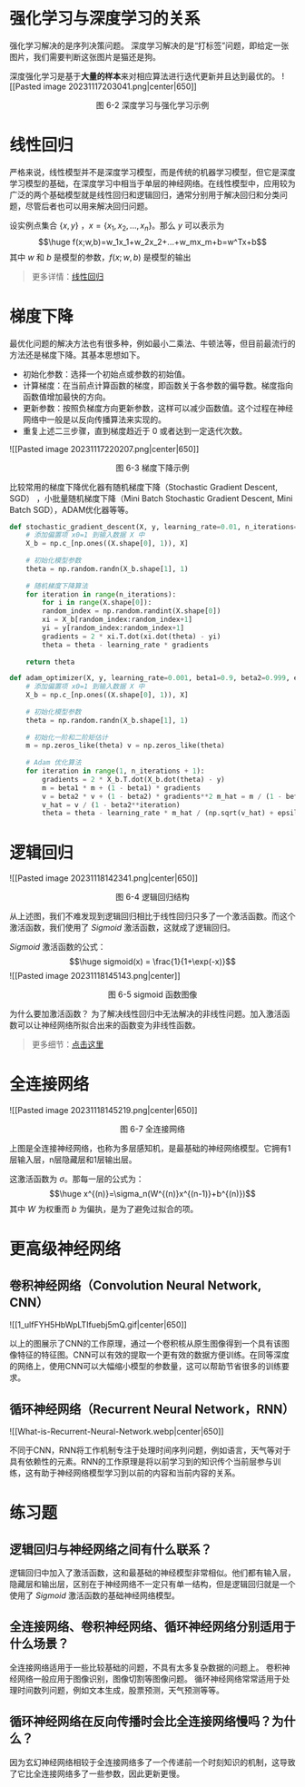 # 强化学习与深度学习的关系
强化学习解决的是序列决策问题。
深度学习解决的是“打标签”问题，即给定一张图片，我们需要判断这张图片是猫还是狗。

深度强化学习是基于**大量的样本**来对相应算法进行迭代更新并且达到最优的。
![[Pasted image 20231117203041.png|center|650]]<center>图 6-2 深度学习与强化学习示例</center>


# 线性回归
严格来说，线性模型并不是深度学习模型，而是传统的机器学习模型，但它是深度学习模型的基础，在深度学习中相当于单层的神经网络。在线性模型中，应用较为广泛的两个基础模型就是线性回归和逻辑回归，通常分别用于解决回归和分类问题，尽管后者也可以用来解决回归问题。

设实例点集合 $\{x,y\}$ ，$x=\{x_1,x_2,...,x_n\}$。那么 $y$ 可以表示为$$\huge f(x;w,b)=w_1x_1+w_2x_2+...+w_mx_m+b=w^Tx+b$$其中 $w$ 和 $b$ 是模型的参数，$f(x;w,b)$ 是模型的输出

> 更多详情：[线性回归](https://github.com/YapWH1208/Machine-Learning-Notes/tree/main/%E7%BA%BF%E6%80%A7%E5%9B%9E%E5%BD%92)

# 梯度下降
最优化问题的解决方法也有很多种，例如最小二乘法、牛顿法等，但目前最流行的方法还是梯度下降。其基本思想如下。

- 初始化参数：选择一个初始点或参数的初始值。
- 计算梯度：在当前点计算函数的梯度，即函数关于各参数的偏导数。梯度指向函数值增加最快的方向。
- 更新参数：按照负梯度方向更新参数，这样可以减少函数值。这个过程在神经网络中一般是以反向传播算法来实现的。
- 重复上述二三步骤，直到梯度趋近于 0 或者达到一定迭代次数。

![[Pasted image 20231117220207.png|center|650]]
<center>图 6-3 梯度下降示例</center>

比较常用的梯度下降优化器有随机梯度下降（Stochastic Gradient Descent, SGD） ，小批量随机梯度下降（Mini Batch Stochastic Gradient Descent, Mini Batch SGD），ADAM优化器等等。

```python
def stochastic_gradient_descent(X, y, learning_rate=0.01, n_iterations=1000): 
	# 添加偏置项 x0=1 到输入数据 X 中 
	X_b = np.c_[np.ones((X.shape[0], 1)), X] 
	
	# 初始化模型参数 
	theta = np.random.randn(X_b.shape[1], 1) 
	
	# 随机梯度下降算法 
	for iteration in range(n_iterations): 
		for i in range(X.shape[0]): 
		random_index = np.random.randint(X.shape[0]) 
		xi = X_b[random_index:random_index+1] 
		yi = y[random_index:random_index+1] 
		gradients = 2 * xi.T.dot(xi.dot(theta) - yi) 
		theta = theta - learning_rate * gradients 
		
	return theta

def adam_optimizer(X, y, learning_rate=0.001, beta1=0.9, beta2=0.999, epsilon=1e-8, n_iterations=1000): 
	# 添加偏置项 x0=1 到输入数据 X 中 
	X_b = np.c_[np.ones((X.shape[0], 1)), X] 
	
	# 初始化模型参数 
	theta = np.random.randn(X_b.shape[1], 1) 
	
	# 初始化一阶和二阶矩估计 
	m = np.zeros_like(theta) v = np.zeros_like(theta) 
	
	# Adam 优化算法 
	for iteration in range(1, n_iterations + 1): 
		gradients = 2 * X_b.T.dot(X_b.dot(theta) - y) 
		m = beta1 * m + (1 - beta1) * gradients 
		v = beta2 * v + (1 - beta2) * gradients**2 m_hat = m / (1 - beta1**iteration) 
		v_hat = v / (1 - beta2**iteration) 
		theta = theta - learning_rate * m_hat / (np.sqrt(v_hat) + epsilon) return theta
```

# 逻辑回归
![[Pasted image 20231118142341.png|center|650]]
<center>图 6-4 逻辑回归结构</center>

从上述图，我们不难发现到逻辑回归相比于线性回归只多了一个激活函数。而这个激活函数，我们使用了 $Sigmoid$ 激活函数，这就成了逻辑回归。

$Sigmoid$ 激活函数的公式：$$\huge sigmoid(x) = \frac{1}{1+\exp(-x)}$$
![[Pasted image 20231118145143.png|center]]
<center>图 6-5 sigmoid 函数图像</center>

为什么要加激活函数？
为了解决线性回归中无法解决的非线性问题。加入激活函数可以让神经网络所拟合出来的函数变为非线性函数。

> 更多细节：[点击这里](https://github.com/YapWH1208/Neural-Network-Notes/blob/main/%E6%BF%80%E6%B4%BB%E5%87%BD%E6%95%B0/%E4%B8%BA%E4%BB%80%E4%B9%88%E6%BF%80%E6%B4%BB%E5%87%BD%E6%95%B0%EF%BC%9F.md)

# 全连接网络
![[Pasted image 20231118145219.png|center|650]]
<center>图 6-7 全连接网络</center>

上图是全连接神经网络，也称为多层感知机，是最基础的神经网络模型。它拥有1层输入层，n层隐藏层和1层输出层。

这激活函数为 $\sigma$。那每一层的公式为：$$\huge x^{(n)}=\sigma_n(W^{(n)}x^{(n-1)}+b^{(n)})$$
其中 $W$ 为权重而 $b$ 为偏执，是为了避免过拟合的项。

# 更高级神经网络
## 卷积神经网络（Convolution Neural Network, CNN）
![[1_ulfFYH5HbWpLTIfuebj5mQ.gif|center|650]]

以上的图展示了CNN的工作原理，通过一个卷积核从原生图像得到一个具有该图像特征的特征图。CNN可以有效的提取一个更有效的数据方便训练。在同等深度的网络上，使用CNN可以大幅缩小模型的参数量，这可以帮助节省很多的训练要求。

## 循环神经网络（Recurrent Neural Network，RNN）
![[What-is-Recurrent-Neural-Network.webp|center|650]]

不同于CNN，RNN将工作机制专注于处理时间序列问题，例如语言，天气等对于具有依赖性的元素。RNN的工作原理是将以前学习到的知识传个当前层参与训练，这有助于神经网络模型学习到以前的内容和当前内容的关系。

# 练习题
## 逻辑回归与神经网络之间有什么联系？
逻辑回归中加入了激活函数，这和最基础的神经模型非常相似。他们都有输入层，隐藏层和输出层，区别在于神经网络不一定只有单一结构，但是逻辑回归就是一个使用了 $Sigmoid$ 激活函数的基础神经网络模型。

## 全连接网络、卷积神经网络、循环神经网络分别适用于什么场景？
全连接网络适用于一些比较基础的问题，不具有太多复杂数据的问题上。
卷积神经网络一般应用于图像识别，图像切割等图像问题。
循环神经网络常常适用于处理时间数列问题，例如文本生成，股票预测，天气预测等等。

## 循环神经网络在反向传播时会比全连接网络慢吗？为什么？
因为玄幻神经网络相较于全连接网络多了一个传递前一个时刻知识的机制，这导致了它比全连接网络多了一些参数，因此更新更慢。